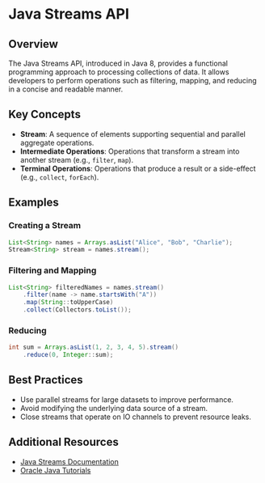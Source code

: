 # Java Streams API

## Overview
The Java Streams API, introduced in Java 8, provides a functional programming approach to processing collections of data. It allows developers to perform operations such as filtering, mapping, and reducing in a concise and readable manner.

## Key Concepts

- **Stream**: A sequence of elements supporting sequential and parallel aggregate operations.
- **Intermediate Operations**: Operations that transform a stream into another stream (e.g., `filter`, `map`).
- **Terminal Operations**: Operations that produce a result or a side-effect (e.g., `collect`, `forEach`).

## Examples

### Creating a Stream
```java
List<String> names = Arrays.asList("Alice", "Bob", "Charlie");
Stream<String> stream = names.stream();
```

### Filtering and Mapping
```java
List<String> filteredNames = names.stream()
    .filter(name -> name.startsWith("A"))
    .map(String::toUpperCase)
    .collect(Collectors.toList());
```

### Reducing
```java
int sum = Arrays.asList(1, 2, 3, 4, 5).stream()
    .reduce(0, Integer::sum);
```

## Best Practices

- Use parallel streams for large datasets to improve performance.
- Avoid modifying the underlying data source of a stream.
- Close streams that operate on IO channels to prevent resource leaks.

## Additional Resources

- [Java Streams Documentation](https://docs.oracle.com/javase/8/docs/api/java/util/stream/package-summary.html)
- [Oracle Java Tutorials](https://docs.oracle.com/javase/tutorial/collections/streams/)
